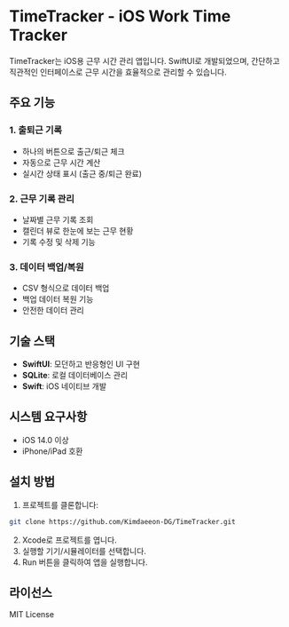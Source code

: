 # TimeTracker - iOS Work Time Tracker

TimeTracker는 iOS용 근무 시간 관리 앱입니다. SwiftUI로 개발되었으며, 간단하고 직관적인 인터페이스로 근무 시간을 효율적으로 관리할 수 있습니다.

## 주요 기능

### 1. 출퇴근 기록
- 하나의 버튼으로 출근/퇴근 체크
- 자동으로 근무 시간 계산
- 실시간 상태 표시 (출근 중/퇴근 완료)

### 2. 근무 기록 관리
- 날짜별 근무 기록 조회
- 캘린더 뷰로 한눈에 보는 근무 현황
- 기록 수정 및 삭제 기능

### 3. 데이터 백업/복원
- CSV 형식으로 데이터 백업
- 백업 데이터 복원 기능
- 안전한 데이터 관리

## 기술 스택

- **SwiftUI**: 모던하고 반응형인 UI 구현
- **SQLite**: 로컬 데이터베이스 관리
- **Swift**: iOS 네이티브 개발

## 시스템 요구사항

- iOS 14.0 이상
- iPhone/iPad 호환

## 설치 방법

1. 프로젝트를 클론합니다:
```bash
git clone https://github.com/Kimdaeeon-DG/TimeTracker.git
```

2. Xcode로 프로젝트를 엽니다.
3. 실행할 기기/시뮬레이터를 선택합니다.
4. Run 버튼을 클릭하여 앱을 실행합니다.

## 라이선스

MIT License
